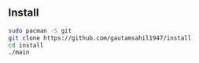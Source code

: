 ## Install

```bash
sudo pacman -S git
git clone https://github.com/gautamsahil1947/install
cd install
./main
```
